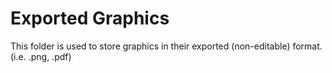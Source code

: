 # Exported Graphics

This folder is used to store graphics in their exported (non-editable) format. (i.e. .png, .pdf)
